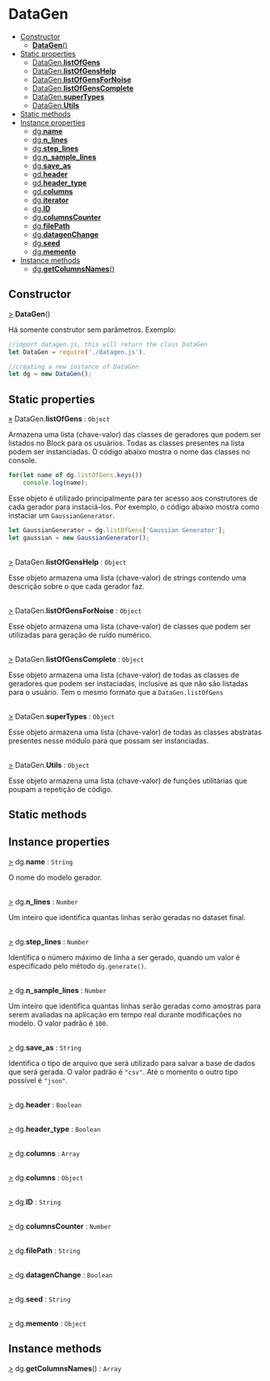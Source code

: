 
# DataGen

- [Constructor](#constructor)
  - [**DataGen**()](#datagen-cons)
- [Static properties](#static-properties)
  - [DataGen.**listOfGens**](#DataGen.listOfGens)
  - [DataGen.**listOfGensHelp**](#DataGen.listOfGensHelp)
  - [DataGen.**listOfGensForNoise**](#DataGen.listOfGensForNoise)
  - [DataGen.**listOfGensComplete**](#DataGen.listOfGensComplete)
  - [DataGen.**superTypes**](#DataGen.superTypes)
  - [DataGen.**Utils**](#DataGen.Utils)
- [Static methods](#static-methods)
- [Instance properties](#instance-properties)
  - [dg.**name**](#dg.name)
  - [dg.**n_lines**](#dg.n_lines)
  - [dg.**step_lines**](#dg.step_lines)
  - [dg.**n_sample_lines**](#dg.n_sample_lines)
  - [dg.**save_as**](#dg.save_as)
  - [gd.**header**](#gd.header)
  - [gd.**header_type**](#gd.header_type)
  - [gd.**columns**](#gd.columns)
  - [dg.**iterator**](#gd.iterator)
  - [dg.**ID**](#gd.ID)
  - [dg.**columnsCounter**](#gd.columnsCounter)
  - [dg.**filePath**](#gd.filePath)
  - [dg.**datagenChange**](#gd.datagenChange)
  - [dg.**seed**](#gd.seed)
  - [dg.**memento**](#gd.memento)
- [Instance methods](#instance-methods)
  - [dg.**getColumnsNames**()](#dg.getColumnsNames)

## Constructor

<a href="#DataGen-cons" name="DataGen-cons">></a> **DataGen**()

Há somente construtor sem parâmetros. Exemplo:

```javascript
//import datagen.js, this will return the class DataGen
let DataGen = require('./datagen.js').

//creating a new instance of DataGen
let dg = new DataGen();
```

## Static properties

<a href='#DataGen.listOfGens' name='DataGen.listOfGens'>&raquo;</a> DataGen.**listOfGens** : `Object`

Armazena uma lista (chave-valor) das classes de geradores que podem ser listados no Block para os usuários. Todas as classes presentes na lista podem ser instanciadas. O código abaixo mostra o nome das classes no console.

```javascript
for(let name of dg.listOfGens.keys())
    console.log(name);
```

Esse objeto é utilizado principalmente para ter acesso aos construtores de cada gerador para instaciá-los. Por exemplo, o código abaixo mostra como instaciar um `GaussianGenerator`.

```javascript
let GaussianGenerator = dg.listOfGens['Gaussian Generator'];
let gaussian = new GaussianGenerator();
```

<br><a href='#DataGen.listOfGensHelp' name='DataGen.listOfGensHelp'>></a> DataGen.**listOfGensHelp** : `Object`

Esse objeto armazena uma lista (chave-valor) de strings contendo uma descrição sobre o que cada gerador faz.

<br><a href='#DataGen.listOfGensForNoise' name='DataGen.listOfGensForNoise'>></a> DataGen.**listOfGensForNoise** : `Object`

Esse objeto armazena uma lista (chave-valor) de classes que podem ser utilizadas para geração de ruído numérico.

<br><a href='#DataGen.listOfGensComplete' name='DataGen.listOfGensComplete'>></a> DataGen.**listOfGensComplete** : `Object`

Esse objeto armazena uma lista (chave-valor) de todas as classes de geradores que podem ser instaciadas, inclusive as que não são listadas para o usuário. Tem o mesmo formato que a `DataGen.listOfGens`

<br><a href='#DataGen.superTypes' name='DataGen.superTypes'>></a> DataGen.**superTypes** : `Object`

Esse objeto armazena uma lista (chave-valor) de todas as classes abstratas presentes nesse módulo para que possam ser instanciadas.

<br><a href='#DataGen.Utils' name='DataGen.Utils'>></a> DataGen.**Utils** : `Object`

Esse objeto armazena uma lista (chave-valor) de funções utilitárias que poupam a repetição de código.

## Static methods

## Instance properties

<a href='#dg.name' name='dg.name'>></a> dg.**name** : `String`

O nome do modelo gerador.

<br><a href='#dg.n_lines' name='dg.n_lines'>></a> dg.**n_lines** : `Number`

Um inteiro que identifica quantas linhas serão geradas no dataset final.

<br><a href='#dg.step_lines' name='dg.step_lines'>></a> dg.**step_lines** : `Number`

Identifica o número máximo de linha a ser gerado, quando um valor é especificado pelo método `dg.generate()`.

<br><a href='#dg.n_sample_lines' name='dg.n_sample_lines'>></a> dg.**n_sample_lines** : `Number`

Um inteiro que identifica quantas linhas serão geradas como amostras para serem avaliadas na aplicação em tempo real durante modificações no modelo. O valor padrão é `100`.

<br><a href='#dg.save_as' name='dg.save_as'>></a> dg.**save_as** : `String`

Identifica o tipo de arquivo que será utilizado para salvar a base de dados que será gerada. O valor padrão é `"csv"`. Até o momento o outro tipo possível é `"json"`.

<br><a href='#gd.header' name='dg.header'>></a> dg.**header** : `Boolean`

<br><a href='#gd.header_type' name='dg.header_type'>></a> dg.**header_type** : `Boolean`

<br><a href='#gd.columns' name='dg.columns'>></a> dg.**columns** : `Array`

<br><a href='#gd.iterator' name='dg.iterator'>></a> dg.**columns** : `Object`

<br><a href='#gd.ID' name='dg.ID'>></a> dg.**ID** : `String`

<br><a href='#gd.columnsCounter' name='dg.columnsCounter'>></a> dg.**columnsCounter** : `Number`

<br><a href='#gd.filePath' name='dg.filePath'>></a> dg.**filePath** : `String`

<br><a href='#gd.datagenChange' name='dg.datagenChange'>></a> dg.**datagenChange** : `Boolean`

<br><a href='#gd.seed' name='dg.seed'>></a> dg.**seed** : `String`

<br><a href='#gd.memento' name='dg.memento'>></a> dg.**memento** : `Object`

## Instance methods

<a href="#dg.getColumnsNames" name='dg.getColumnsNames'>></a> dg.**getColumnsNames**() : `Array`


